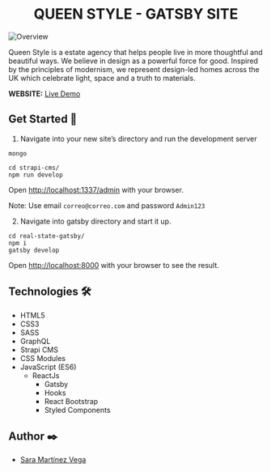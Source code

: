 <div align='center'> 
<h1> QUEEN STYLE - GATSBY SITE </h1>
</div>


<img src="https://res.cloudinary.com/dmsx3xete/image/upload/v1614603426/creative-app/Captura_de_pantalla_2021-03-01_a_las_13.55.17_pjnpuk.png" alt="Overview">

Queen Style is a estate agency that helps people live in more thoughtful and beautiful ways. We believe in design as a powerful force for good. Inspired by the principles of modernism, we represent design-led homes across the UK which celebrate light, space and a truth to materials.

**WEBSITE:** [Live Demo](https://queen-style.netlify.app/) 

## Get Started :rocket:

1. Navigate into your new site’s directory and run the development server

```shell
mongo
```

```shell
cd strapi-cms/
npm run develop
```

Open [http://localhost:1337/admin](http://localhost:1337/admin) with your browser.

Note: Use email ``correo@correo.com`` and password ``Admin123``

2. Navigate into gatsby directory and start it up.

```shell
cd real-state-gatsby/
npm i
gatsby develop
```

Open [http://localhost:8000](http://localhost:8000) with your browser to see the result.

## Technologies 🛠️

- HTML5 
- CSS3
- SASS
- GraphQL
- Strapi CMS
- CSS Modules
- JavaScript (ES6)
  - ReactJs
  	- Gatsby
  	- Hooks 
  	- React Bootstrap
  	- Styled Components


## Author ✒️

- [Sara Martínez Vega](https://www.linkedin.com/in/sara-mart%C3%ADnez-vega-5a25991b9/)